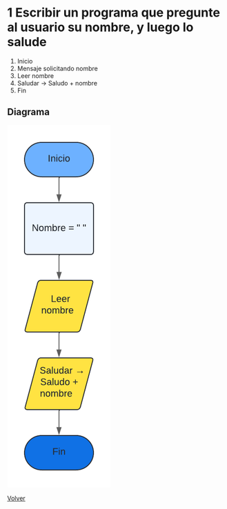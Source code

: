 # 1 Escribir un programa que pregunte al usuario su nombre, y luego lo salude

1. Inicio
2. Mensaje solicitando nombre
3. Leer nombre
4. Saludar -> Saludo + nombre
5. Fin

## Diagrama
<img src=img/Act1.png>

<a href=README.md > Volver </a>
